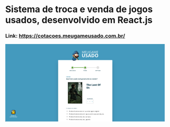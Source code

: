 # Sistema de troca e venda de jogos usados, desenvolvido em React.js

### Link: https://cotacoes.meugameusado.com.br/

![WebView](view.png)
